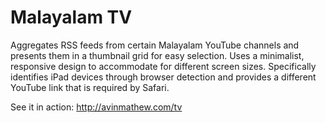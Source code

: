# Malayalam TV

Aggregates RSS feeds from certain Malayalam YouTube channels and presents them in a thumbnail grid for easy selection. Uses a minimalist, responsive design to accommodate for different screen sizes. Specifically identifies iPad devices through browser detection and provides a different YouTube link that is required by Safari.

See it in action: <http://avinmathew.com/tv>
